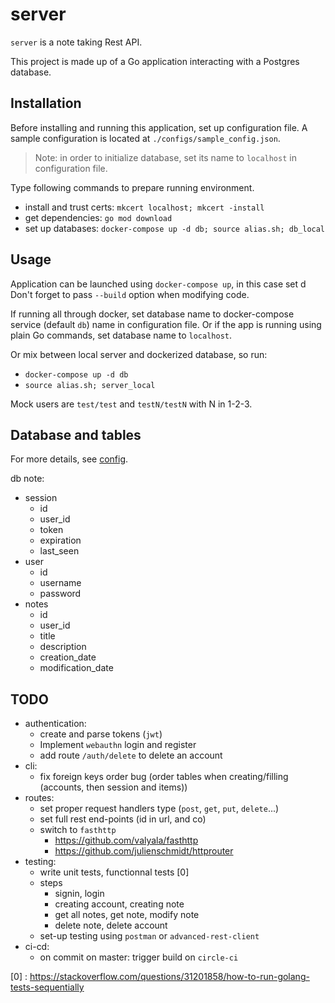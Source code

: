 # server

`server` is a note taking Rest API.

This project is made up of a Go application interacting with a Postgres database.

## Installation

Before installing and running this application, set up configuration file.
A sample configuration is located at `./configs/sample_config.json`.

> Note: in order to initialize database, set its name to `localhost` in configuration file.

Type following commands to prepare running environment.

- install and trust certs: `mkcert localhost; mkcert -install`
- get dependencies: `go mod download`
- set up databases: `docker-compose up -d db; source alias.sh; db_local`

## Usage

Application can be launched using `docker-compose up`, in this case set d
Don't forget to pass `--build` option when modifying code.

If running all through docker, set database name to docker-compose service (default `db`) name in configuration file.
Or if the app is running using plain Go commands, set database name to `localhost`.


Or mix between local server and dockerized database, so run:

- `docker-compose up -d db`
- `source alias.sh; server_local`

Mock users are `test/test` and `testN/testN` with N in 1-2-3.

## Database and tables

For more details, see [config](./configs/sample_config.json).

db note:
- session
  - id
  - user_id
  - token
  - expiration
  - last_seen
- user
  - id
  - username
  - password
- notes
  - id
  - user_id
  - title
  - description
  - creation_date
  - modification_date


## TODO

- authentication:
  - create and parse tokens (`jwt`)
  - Implement `webauthn` login and register
  - add route `/auth/delete` to delete an account
- cli:
  - fix foreign keys order bug (order tables when creating/filling (accounts, then session and items))
- routes:
  - set proper request handlers type (`post`, `get`, `put`, `delete`...)
  - set full rest end-points (id in url, and co)
  - switch to `fasthttp`
    - https://github.com/valyala/fasthttp
    - https://github.com/julienschmidt/httprouter
- testing:
  - write unit tests, functionnal tests [0]
  - steps
    - signin, login
    - creating account, creating note
    - get all notes, get note, modify note
    - delete note, delete account
  - set-up testing using `postman` or `advanced-rest-client`
- ci-cd:
  - on commit on master: trigger build on `circle-ci`

[0] : https://stackoverflow.com/questions/31201858/how-to-run-golang-tests-sequentially
